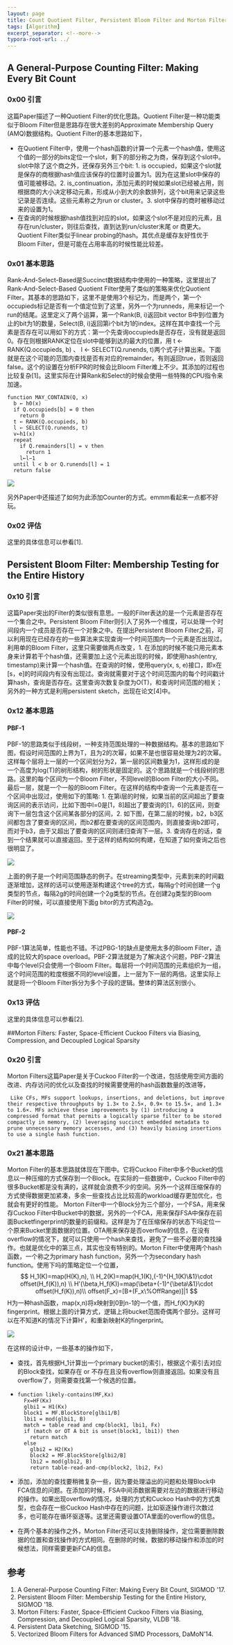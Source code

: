 ```yaml
---
layout: page
title: Count Quotient Filter, Persistent Bloom Filter and Morton Filters
tags: [Algorithm]
excerpt_separator: <!--more-->
typora-root-url: ../
---
```


## A General-Purpose Counting Filter: Making Every Bit Count

### 0x00 引言

  这篇Paper描述了一种Quotient Filter的优化思路。Quotient Filter是一种功能类似于Bloom Filter但是思路存在很大差别的Approximate Membership Query (AMQ)数据结构。Quotient Filter的基本思路如下，

* 在Quotient Filter中，使用一个hash函数的计算一个元素一个hash值，使用这个值的一部分的bits定位一个slot，剩下的部分称之为商，保存到这个slot中。slot中除了这个商之外，还保存另外三个bit: 1. is occupied，如果这个slot就是保存的商根据hash值应该保存的位置时设置为1。因为在这里slot中保存的值可能被移动。2. is_continuation，添加元素的时候如果slot已经被占用，则根据商的大小决定移动元素，形成从小到大的余数排列，这个bit用来记录这些记录是否连续。这些元素称之为run or cluster。3. slot中保存的商时被移动过来的设置为1。
* 在查询的时候根据hash值找到对应的slot，如果这个slot不是对应的元素，且存在run/cluster，则往后查找，直到达到run/cluster末尾 or 商更大。Quotient Filter类似于linear probing的hash。其优点是缓存友好性优于Bloom Filter，但是可能在占用率高的时候性能比较差。

### 0x01 基本思路

 Rank-And-Select-Based是Succinct数据结构中使用的一种策略，这里提出了Rank-And-Select-Based Quotient Filter使用了类似的策略来优化Quotient Filter。其基本的思路如下，这里不是使用3个标记为，而是两个，第一个occupieds标记是否有一个值定位到了这里，另外一个为runneds，用来标记一个run的结尾。这里定义了两个运算，第一个Rank(B, i)返回bit vector B中到i位置为止的bit为1的数量，Select(B, i)返回第i个bit为1的index。这样在其中查找一个元素是否存在可以用如下的方式：第一个先查询occupieds是否存在，没有就是返回0。存在则根据RANK定位在slot中能够到达的最大的位置，用 t ← RANK(Q.occupieds, b) 、 l ← SELECT(Q.runends, t)两个式子计算出来。下面就是在这个可能的范围内查找是否有对应的remainder。有则返回true，否则返回false。这个的设置在分析FPR的时候会比Bloom Filter难上不少。其添加的过程也比较复杂[1]。这里实际在计算Rank和Select的时候会使用一些特殊的CPU指令来加速。

```
function MAY_CONTAIN(Q, x) 
  b ← h0(x)
  if Q.occupieds[b] = 0 then 
    return 0
  t ← RANK(Q.occupieds, b) 
  l ← SELECT(Q.runends, t) 
  v←h1(x)
  repeat
    if Q.remainders[l] = v then 
      return 1
    l←l−1
  until l < b or Q.runends[l] = 1 
  return false
```

![](/assets/images/cqf-basic.png)

 另外Paper中还描述了如何为此添加Counter的方式。emmm看起来一点都不好玩。

### 0x02 评估

  这里的具体信息可以参看[1].

## Persistent Bloom Filter: Membership Testing for the Entire History

### 0x10 引言

  这篇Paper突出的Filter的类似很有意思。一般的Filter表达的是一个元素是否存在一个集合之中。Persistent Bloom Filter则引入了另外一个维度，可以处理一个时间段内一个成员是否存在一个对象之中。在提出Persistent Bloom Filter之前，可以利用现在已经存在的一些算法来实现查询一个时间范围内一个元素是否出现过。利用单的Bloom Filter，这里只需要做两点改变，1. 在添加的时候不能只用元素本身来计算若干个hash值，还需要加上这个元素出现的时候，即使用hash(entry, timestamp)来计算一个hash值。在查询的时候，使用query(x, s, e)接口，即x在[s，e]的时间段内有没有出现过。查询就需要对于这个时间范围内的每个时间戳计算hash，查询是否存在。这里查询次数复杂度为O(T)，和查询时间范围的相关；另外的一种方式是利用persistent sketch，出现在论文[4]中。

### 0x12 基本思路

#### PBF-1

  PBF-1的思路类似于线段树，一种支持范围处理的一种数据结构。基本的思路如下图，假设时间范围的上界为T，且为2的次幂，如果不是也很容易处理为2的次幂。这样每个层将上一层的一个区间划分为2，第一层的区间数量为1，这样形成的是一个高度为log(T)的树形结构，树的形状是固定的。这个思路就是一个线段树的思路。这里的每个区间为一个Bloom Filter，不同level的Bloom Filter的大小不同。最后一层，就是一个一般的Bloom Filter。在这样的结构中查询一个元素是否在一个区间中出现过，使用如下的策略: 1. 在第i层的时候，如果当前的区间超出了要查询区间的表示访问，比如下图中l=0是[1，8]超出了要查询的[1，6]的区间，则查询下一层包含这个区间某各部分的区间，2. 如下图，在第二层的时候，b2，b3区间都包含了要查询的区间，而b2都在要查询的区间范围内，则直接查询b2即可，而对于b3，由于又超出了要查询的区间则递归查询下一层。3. 查询存在的话，查到一个结果就可以直接返回。至于这样的结构如何构建，在知道了如何查询之后也很明显了。

![](/assets/images/pbf-pbf1.png)

 上面的例子是一个时间范围静态的例子。在streaming类型中，元素到来的时间戳逐渐增加，这样的话可以使用逐渐构建这个tree的方式，每隔g个时间创建一个g类型的节点，每隔2g的时间创建一个2g类型的节点。在创建2g类型的Bloom Filter的时候，可以直接使用下面g bitor的方式构造2g。

![](/assets/images/pbf-pbf1dyn.png)

#### PBF-2

  PBF-1算法简单，性能也不错。不过PBG-1的缺点是使用太多的Bloom Filter，造成的比较大的space overload。PBF-2算法就是为了解决这个问题，PBF-2算法中每个level只会使用一个Bloom Filter。每层将一个时间范围的元素组织为一组，这个时间范围的粒度根据不同的level设置，上一层为下一层的两倍。这里实际上就是将一个Bloom Filter拆分为多个子段的逻辑。整体的算法区别很小。

### 0x13 评估

  这里的具体信息可以参看[2].

##Morton Filters: Faster, Space-Efficient Cuckoo Filters via Biasing, Compression, and Decoupled Logical Sparsity

### 0x20 引言

  Morton Filters这篇Paper是关于Cuckoo Filter的一个改进，包括使用空间方面的改进、内存访问的优化以及查找的时候需要使用的hash函数数量的改进等，

```
 Like CFs, MFs support lookups, insertions, and deletions, but improve their respective throughputs by 1.3× to 2.5×, 0.9× to 15.5×, and 1.3× to 1.6×. MFs achieve these improvements by (1) introducing a compressed format that permits a logically sparse filter to be stored compactly in memory, (2) leveraging succinct embedded metadata to prune unnecessary memory accesses, and (3) heavily biasing insertions to use a single hash function.
```

### 0x21 基本思路

 Morton Filter的基本思路就体现在下图中。它将Cuckoo Filter中多个Bucket的信息以一种压缩的方式保存到一个Block。在实际的一些数据中，Cuckoo Filter中的很多Bucket都是没有满的，这样就会浪费不少的空间。另外一个这样压缩保存的方式使得数据更加紧凑，多余一些查找占比比较高的workload缓存更加优化，也就会有更好的性能。 Morton Filter中一个Block分为三个部分，一个FSA，用来保存Cuckoo Filter中Bucket中的数据，另外的一个FCA，用来保存FSA中保存在前面Bucketfingerprint的数量的前缀和。这样是为了在压缩保存的状态下吗定位一个原来Bucket里面数据的位置。OTA用来保存是否overflow的信息，在没有overflow的情况下，就可以只使用一个hash来查找，避免了一些不必要的查找操作。也就是优化中的第三点，其实也没有特别的。Morton Filter中使用两个hash函数，一个称之为primary hash function，另外一个为secondary hash function。使用下吗的策略定位一个位置，
$$
H_1(K)=map(H(K),n), \\ H_2(K)=map(H_1(K),(-1)^{H_1(K)\&1}\cdot offset(H_f(K)),n) \\
H'(\beta,H_f(K))=map(\beta+(-1)^{\beta\&1}\cdot offset(H_f(K)),n)\\
offset(F_x)=[B+(F_x\%OffRange)]|1
$$
 H为一种hash函数，map(x,n)将x映射到0到n-1的一个值，而H_f(K)为K的fingerprint。根据上面的计算方式，逻辑上将bucket范围奇偶两个部分。这样可以在不知道K的情况下计算H'，和重新映射K的fingerprint。



![](/assets/images/mortonfilter-basic.png)

 在这样的设计中，一些基本的操作如下，

* 查找，首先根据H_1计算出一个primary bucket的索引，根据这个索引去对应的Block查找，如果存在 or 不存在且没有overflow则直接返回。如果没有且overflow了，则需要查找第一个候选的位置。

* ```
  function likely-contains(MF,Kx) 
    Fx=HF(Kx)
    glbi1 = H1(Kx)
    block1 = MF.BlockStore[glbi1/B] 
    lbi1 = mod(glbi1, B)
    match = table read and cmp(block1, lbi1, Fx)
    if (match or OT A bit is unset(block1, lbi1)) then
      return match 
    else
      glbi2 = H2(Kx)
      block2 = MF.BlockStore[glbi2/B]
      lbi2 = mod(glbi2, B)
      return table-read-and-cmp(block2, lbi2, Fx)
  ```

* 添加，添加的查找要稍微复杂一些，因为要处理溢出的问题和处理Block中FCA信息的问题。在添加的时候，FSA中间添数据需要对左边的数据进行移动的操作。如果出现overflow的情况，处理的方式和Cuckoo Hash中的方式类型，也会存在一些Cuckoo Hash中存在的问题，比如驱逐操作进行次数过多，也可能存在循环驱逐等。这里还需要设置OTA里面的overflow的信息。

* 在两个基本的操作之外，Morton Filter还可以支持删除操作，定位需要删除数据的位置和查找操作的方式相同。在删除的时候，数据的移动操作和添加的时候想法，同样需要更新FCA的信息。

## 参考

1. A General-Purpose Counting Filter: Making Every Bit Count, SIGMOD '17.
2. Persistent Bloom Filter: Membership Testing for the Entire History, SIGMOD '18.
3. Morton Filters: Faster, Space-Efficient Cuckoo Filters via Biasing, Compression, and Decoupled Logical Sparsity, VLDB '18.
4. Persistent Data Sketching, SIGMOD '15.
5. Vectorized Bloom Filters for Advanced SIMD Processors, DaMoN’14.

